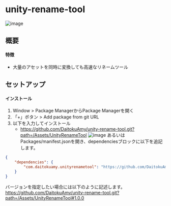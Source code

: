 # unity-rename-tool
![image](https://user-images.githubusercontent.com/6957962/221604648-57cb9eb1-b4e7-46df-b56f-1c785a2b163a.png)
## 概要
#### 特徴
* 大量のアセットを同時に変換しても高速なリネームツール
## セットアップ
#### インストール
1. Window > Package ManagerからPackage Managerを開く
2. 「+」ボタン > Add package from git URL
3. 以下を入力してインストール
   * https://github.com/DaitokuAmy/unity-rename-tool.git?path=/Assets/UnityRenameTool
   ![image](https://user-images.githubusercontent.com/6957962/209446846-c9b35922-d8cb-4ba3-961b-52a81515c808.png)
あるいはPackages/manifest.jsonを開き、dependenciesブロックに以下を追記します。
```json
{
    "dependencies": {
        "com.daitokuamy.unityrenametool": "https://github.com/DaitokuAmy/unity-rename-tool.git?path=/Assets/UnityRenameTool"
    }
}
```
バージョンを指定したい場合には以下のように記述します。  
https://github.com/DaitokuAmy/unity-rename-tool.git?path=/Assets/UnityRenameTool#1.0.0
